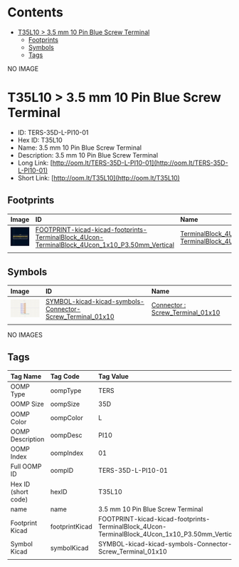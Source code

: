 



Contents
========

* [T35L10 > 3.5 mm 10 Pin Blue Screw Terminal](#t35l10--35-mm-10-pin-blue-screw-terminal)
	* [Footprints](#footprints)
	* [Symbols](#symbols)
	* [Tags](#tags)
  
NO IMAGE  
# T35L10 > 3.5 mm 10 Pin Blue Screw Terminal

- ID: TERS-35D-L-PI10-01
- Hex ID: T35L10
- Name: 3.5 mm 10 Pin Blue Screw Terminal
- Description: 3.5 mm 10 Pin Blue Screw Terminal
- Long Link: [http://oom.lt/TERS-35D-L-PI10-01](http://oom.lt/TERS-35D-L-PI10-01)
- Short Link: [http://oom.lt/T35L10](http://oom.lt/T35L10)

## Footprints
  

|Image|ID|Name|
| :--- | :--- | :--- |
|[![](https://raw.githubusercontent.com/oomlout/oomlout_OOMP_eda_V2/main/FOOTPRINT/kicad/kicad-footprints/TerminalBlock_4Ucon/TerminalBlock_4Ucon_1x10_P3.50mm_Vertical/image_140.png)](https://github.com/oomlout/oomlout_OOMP_eda_V2/tree/main/FOOTPRINT/kicad/kicad-footprints/TerminalBlock_4Ucon/TerminalBlock_4Ucon_1x10_P3.50mm_Vertical/)|[FOOTPRINT-kicad-kicad-footprints-TerminalBlock_4Ucon-TerminalBlock_4Ucon_1x10_P3.50mm_Vertical](https://github.com/oomlout/oomlout_OOMP_eda_V2/tree/main/FOOTPRINT/kicad/kicad-footprints/TerminalBlock_4Ucon/TerminalBlock_4Ucon_1x10_P3.50mm_Vertical/)|[TerminalBlock_4Ucon : TerminalBlock_4Ucon_1x10_P3.50mm_Vertical](https://github.com/oomlout/oomlout_OOMP_eda_V2/tree/main/FOOTPRINT/kicad/kicad-footprints/TerminalBlock_4Ucon/TerminalBlock_4Ucon_1x10_P3.50mm_Vertical/)|
||||

## Symbols
  

|Image|ID|Name|
| :--- | :--- | :--- |
|[![](https://raw.githubusercontent.com/oomlout/oomlout_OOMP_eda_V2/main/SYMBOL/kicad/kicad-symbols/Connector/Screw_Terminal_01x10/image_140.png)](https://github.com/oomlout/oomlout_OOMP_eda_V2/tree/main/SYMBOL/kicad/kicad-symbols/Connector/Screw_Terminal_01x10/)|[SYMBOL-kicad-kicad-symbols-Connector-Screw_Terminal_01x10](https://github.com/oomlout/oomlout_OOMP_eda_V2/tree/main/SYMBOL/kicad/kicad-symbols/Connector/Screw_Terminal_01x10/)|[Connector : Screw_Terminal_01x10](https://github.com/oomlout/oomlout_OOMP_eda_V2/tree/main/SYMBOL/kicad/kicad-symbols/Connector/Screw_Terminal_01x10/)|
||||
  
NO IMAGES  
## Tags
  

|Tag Name|Tag Code|Tag Value|
| :--- | :--- | :--- |
|OOMP Type|oompType|TERS|
|OOMP Size|oompSize|35D|
|OOMP Color|oompColor|L|
|OOMP Description|oompDesc|PI10|
|OOMP Index|oompIndex|01|
|Full OOMP ID|oompID|TERS-35D-L-PI10-01|
|Hex ID (short code)|hexID|T35L10|
|name|name|3.5 mm 10 Pin Blue Screw Terminal|
|Footprint Kicad|footprintKicad|FOOTPRINT-kicad-kicad-footprints-TerminalBlock_4Ucon-TerminalBlock_4Ucon_1x10_P3.50mm_Vertical|
|Symbol Kicad|symbolKicad|SYMBOL-kicad-kicad-symbols-Connector-Screw_Terminal_01x10|
||||
